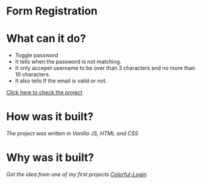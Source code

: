 # Form Registration

# What can it do? 

* Toggle password 
* It tells when the password is not matching.
* It only accepet username to be over than 3 characters and no more than 10 characters. 
* It also tells if the email is valid or not. 

 [Click here to check the project](https://wonderful-unicorn-0642d3.netlify.app/)  
 
 # How was it built? 
 
 *The project was written in Vanilla JS, HTML and CSS* 
 
 # Why was it built? 
 
 *Got the idea from one of my first projects [Colorful-Login](https://github.com/rubastricks/colorful-login)* 
 
 
 
 

